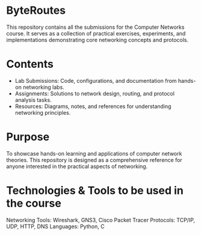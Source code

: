 # ByteRoutes
This repository contains all the submissions for the Computer Networks course. It serves as a collection of practical exercises, experiments, and implementations demonstrating core networking concepts and protocols.

# Contents
- Lab Submissions: Code, configurations, and documentation from hands-on networking labs.
- Assignments: Solutions to network design, routing, and protocol analysis tasks.
- Resources: Diagrams, notes, and references for understanding networking principles.

# Purpose
To showcase hands-on learning and applications of computer network theories. This repository is designed as a comprehensive reference for anyone interested in the practical aspects of networking.

# Technologies & Tools to be used in the course
Networking Tools: Wireshark, GNS3, Cisco Packet Tracer
Protocols: TCP/IP, UDP, HTTP, DNS
Languages: Python, C
